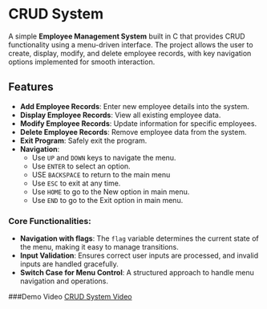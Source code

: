 # CRUD System

A simple **Employee Management System** built in C that provides CRUD functionality using a menu-driven interface. The project allows the user to create, display, modify, and delete employee records, with key navigation options implemented for smooth interaction.

## Features
- **Add Employee Records**: Enter new employee details into the system.
- **Display Employee Records**: View all existing employee data.
- **Modify Employee Records**: Update information for specific employees.
- **Delete Employee Records**: Remove employee data from the system.
- **Exit Program**: Safely exit the program.
- **Navigation**:
  - Use `UP` and `DOWN` keys to navigate the menu.
  - Use `ENTER` to select an option.
  - USE `BACKSPACE` to return to the main menu
  - Use `ESC` to exit at any time.
  - Use `HOME` to go to the New option in main menu.
  - Use `END` to go to the Exit option in main menu. 


### Core Functionalities:
- **Navigation with flags**: The `flag` variable determines the current state of the menu, making it easy to manage transitions.
- **Input Validation**: Ensures correct user inputs are processed, and invalid inputs are handled gracefully.
- **Switch Case for Menu Control**: A structured approach to handle menu navigation and operations.

###Demo Video
[CRUD System Video](https://github.com/user-attachments/assets/a59dceef-3c80-47ed-8b8f-a11375d5082d)

